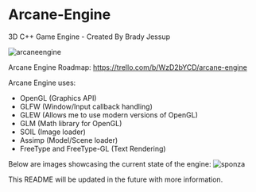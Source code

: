 # Arcane-Engine
3D C++ Game Engine - Created By Brady Jessup

![arcaneengine](https://user-images.githubusercontent.com/11170417/27188219-75d8814e-51bb-11e7-907b-1be35da8de38.png)

Arcane Engine Roadmap: https://trello.com/b/WzD2bYCD/arcane-engine

Arcane Engine uses:
- OpenGL (Graphics API)
- GLFW (Window/Input callback handling)
- GLEW (Allows me to use modern versions of OpenGL)
- GLM (Math library for OpenGL)
- SOIL (Image loader)
- Assimp (Model/Scene loader)
- FreeType and FreeType-GL (Text Rendering)

Below are images showcasing the current state of the engine:
![sponza](https://user-images.githubusercontent.com/11170417/44693363-60dec180-aa35-11e8-8e06-8f305222a724.png)

This README will be updated in the future with more information.
